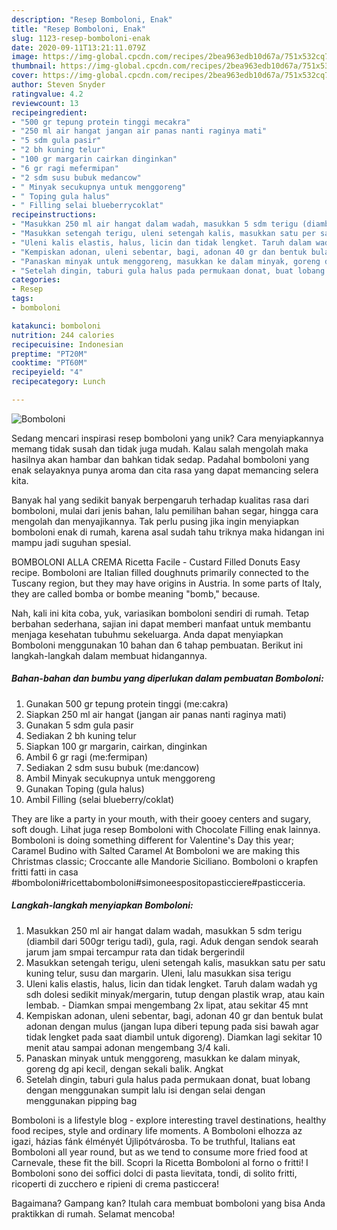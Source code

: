 ```yaml
---
description: "Resep Bomboloni, Enak"
title: "Resep Bomboloni, Enak"
slug: 1123-resep-bomboloni-enak
date: 2020-09-11T13:21:11.079Z
image: https://img-global.cpcdn.com/recipes/2bea963edb10d67a/751x532cq70/bomboloni-foto-resep-utama.jpg
thumbnail: https://img-global.cpcdn.com/recipes/2bea963edb10d67a/751x532cq70/bomboloni-foto-resep-utama.jpg
cover: https://img-global.cpcdn.com/recipes/2bea963edb10d67a/751x532cq70/bomboloni-foto-resep-utama.jpg
author: Steven Snyder
ratingvalue: 4.2
reviewcount: 13
recipeingredient:
- "500 gr tepung protein tinggi mecakra"
- "250 ml air hangat jangan air panas nanti raginya mati"
- "5 sdm gula pasir"
- "2 bh kuning telur"
- "100 gr margarin cairkan dinginkan"
- "6 gr ragi mefermipan"
- "2 sdm susu bubuk medancow"
- " Minyak secukupnya untuk menggoreng"
- " Toping gula halus"
- " Filling selai blueberrycoklat"
recipeinstructions:
- "Masukkan 250 ml air hangat dalam wadah, masukkan 5 sdm terigu (diambil dari 500gr terigu tadi), gula, ragi. Aduk dengan sendok searah jarum jam smpai tercampur rata dan tidak bergerindil"
- "Masukkan setengah terigu, uleni setengah kalis, masukkan satu per satu kuning telur, susu dan margarin. Uleni, lalu masukkan sisa terigu"
- "Uleni kalis elastis, halus, licin dan tidak lengket. Taruh dalam wadah yg sdh dolesi sedikit minyak/mergarin, tutup dengan plastik wrap, atau kain lembab. Diamkan smpai mengembang 2x lipat, atau sekitar 45 mnt"
- "Kempiskan adonan, uleni sebentar, bagi, adonan 40 gr dan bentuk bulat adonan dengan mulus (jangan lupa diberi tepung pada sisi bawah agar tidak lengket pada saat diambil untuk digoreng). Diamkan lagi sekitar 10 menit atau sampai adonan mengembang 3/4 kali."
- "Panaskan minyak untuk menggoreng, masukkan ke dalam minyak, goreng dg api kecil, dengan sekali balik. Angkat"
- "Setelah dingin, taburi gula halus pada permukaan donat, buat lobang dengan menggunakan sumpit lalu isi dengan selai dengan menggunakan pipping bag"
categories:
- Resep
tags:
- bomboloni

katakunci: bomboloni 
nutrition: 244 calories
recipecuisine: Indonesian
preptime: "PT20M"
cooktime: "PT60M"
recipeyield: "4"
recipecategory: Lunch

---
```



![Bomboloni](https://img-global.cpcdn.com/recipes/2bea963edb10d67a/751x532cq70/bomboloni-foto-resep-utama.jpg)

Sedang mencari inspirasi resep bomboloni yang unik? Cara menyiapkannya memang tidak susah dan tidak juga mudah. Kalau salah mengolah maka hasilnya akan hambar dan bahkan tidak sedap. Padahal bomboloni yang enak selayaknya punya aroma dan cita rasa yang dapat memancing selera kita.

Banyak hal yang sedikit banyak berpengaruh terhadap kualitas rasa dari bomboloni, mulai dari jenis bahan, lalu pemilihan bahan segar, hingga cara mengolah dan menyajikannya. Tak perlu pusing jika ingin menyiapkan bomboloni enak di rumah, karena asal sudah tahu triknya maka hidangan ini mampu jadi suguhan spesial.

BOMBOLONI ALLA CREMA Ricetta Facile - Custard Filled Donuts Easy recipe. Bomboloni are Italian filled doughnuts primarily connected to the Tuscany region, but they may have origins in Austria. In some parts of Italy, they are called bomba or bombe meaning &#34;bomb,&#34; because.


Nah, kali ini kita coba, yuk, variasikan bomboloni sendiri di rumah. Tetap berbahan sederhana, sajian ini dapat memberi manfaat untuk membantu menjaga kesehatan tubuhmu sekeluarga. Anda dapat menyiapkan Bomboloni menggunakan 10 bahan dan 6 tahap pembuatan. Berikut ini langkah-langkah dalam membuat hidangannya.

<!--inarticleads1-->

##### Bahan-bahan dan bumbu yang diperlukan dalam pembuatan Bomboloni:

1. Gunakan 500 gr tepung protein tinggi (me:cakra)
1. Siapkan 250 ml air hangat (jangan air panas nanti raginya mati)
1. Gunakan 5 sdm gula pasir
1. Sediakan 2 bh kuning telur
1. Siapkan 100 gr margarin, cairkan, dinginkan
1. Ambil 6 gr ragi (me:fermipan)
1. Sediakan 2 sdm susu bubuk (me:dancow)
1. Ambil  Minyak secukupnya untuk menggoreng
1. Gunakan  Toping (gula halus)
1. Ambil  Filling (selai blueberry/coklat)


They are like a party in your mouth, with their gooey centers and sugary, soft dough. Lihat juga resep Bomboloni with Chocolate Filling enak lainnya. Bomboloni is doing something different for Valentine&#39;s Day this year; Caramel Budino with Salted Caramel At Bomboloni we are making this Christmas classic; Croccante alle Mandorie Siciliano. Bomboloni o krapfen fritti fatti in casa #bomboloni#ricettabomboloni#simoneespositopasticciere#pasticceria. 

<!--inarticleads2-->

##### Langkah-langkah menyiapkan Bomboloni:

1. Masukkan 250 ml air hangat dalam wadah, masukkan 5 sdm terigu (diambil dari 500gr terigu tadi), gula, ragi. Aduk dengan sendok searah jarum jam smpai tercampur rata dan tidak bergerindil
1. Masukkan setengah terigu, uleni setengah kalis, masukkan satu per satu kuning telur, susu dan margarin. Uleni, lalu masukkan sisa terigu
1. Uleni kalis elastis, halus, licin dan tidak lengket. Taruh dalam wadah yg sdh dolesi sedikit minyak/mergarin, tutup dengan plastik wrap, atau kain lembab. - Diamkan smpai mengembang 2x lipat, atau sekitar 45 mnt
1. Kempiskan adonan, uleni sebentar, bagi, adonan 40 gr dan bentuk bulat adonan dengan mulus (jangan lupa diberi tepung pada sisi bawah agar tidak lengket pada saat diambil untuk digoreng). Diamkan lagi sekitar 10 menit atau sampai adonan mengembang 3/4 kali.
1. Panaskan minyak untuk menggoreng, masukkan ke dalam minyak, goreng dg api kecil, dengan sekali balik. Angkat
1. Setelah dingin, taburi gula halus pada permukaan donat, buat lobang dengan menggunakan sumpit lalu isi dengan selai dengan menggunakan pipping bag


Bomboloni is a lifestyle blog - explore interesting travel destinations, healthy food recipes, style and ordinary life moments. A Bomboloni elhozza az igazi, házias fánk élményét Újlipótvárosba. To be truthful, Italians eat Bomboloni all year round, but as we tend to consume more fried food at Carnevale, these fit the bill. Scopri la Ricetta Bomboloni al forno o fritti! I Bomboloni sono dei soffici dolci di pasta lievitata, tondi, di solito fritti, ricoperti di zucchero e ripieni di crema pasticcera! 

Bagaimana? Gampang kan? Itulah cara membuat bomboloni yang bisa Anda praktikkan di rumah. Selamat mencoba!
